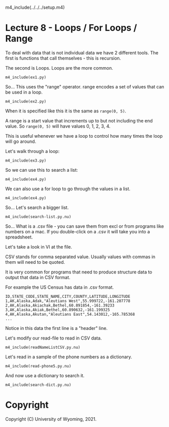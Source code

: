 

m4_include(../../../setup.m4)

# Lecture 8 - Loops / For Loops / Range

To deal with data that is not individual data we have 2 different
tools.  The first is functions that call themselves - this is
recursion.

The second is Loops.   Loops are the more common.

```
m4_include(ex1.py)
```

So... This uses the "range" operator.  range encodes a
set of values that can be used in a loop.

```
m4_include(ex2.py)
```

When it is specified like this it is the same as `range(0, 5)`.

A range is a start value that increments up to but not including
the end value.  So `range(0, 5)`  will have values 0, 1, 2, 3, 4.

This is useful whenever we have a loop to control how many times
the loop will go around.

Let's walk through a loop:

```
m4_include(ex3.py)
```

So we can use this to search a list:

```
m4_include(ex4.py)
```


We can also use  a for loop to go through the values in a list.

```
m4_include(ex4.py)
```


So... Let's search a bigger list.


```
m4_include(search-list.py.nu)
```


So... What is a .csv file - you can save them from excl or from programs like
numbers on a mac.   If you double-click on a .csv it will take you into a
spreadsheet.

Let's take a look in VI at the file.

CSV stands for comma separated value.  Usually values with commas in them
will need to be quoted.

It is very common for programs that need to produce structure data to 
output that data in CSV format.

For example the US Census has data in .csv format.

```
ID,STATE_CODE,STATE_NAME,CITY,COUNTY,LATITUDE,LONGITUDE
1,AK,Alaska,Adak,"Aleutians West",55.999722,-161.207778
2,AK,Alaska,Akiachak,Bethel,60.891854,-161.39233
3,AK,Alaska,Akiak,Bethel,60.890632,-161.199325
4,AK,Alaska,Akutan,"Aleutians East",54.143012,-165.785368
...
```

Notice in this data the first line is a "header" line.

Let's modify our read-file to read in CSV data.

```
m4_include(readNameListCSV.py.nu)
```

Let's read in a sample of the phone numbers
as a dictionary.

```
m4_include(read-phone5.py.nu)
```

And now use a dictionary to search it.

```
m4_include(search-dict.py.nu)
```












# Copyright

Copyright (C) University of Wyoming, 2021.

